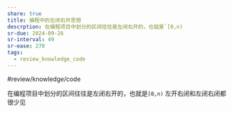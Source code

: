 ```yaml
---
share: true
title: 编程中的左闭右开思想
descrption: 在编程项目中划分的区间往往是左闭右开的，也就是`[0,n)
sr-due: 2024-09-26
sr-interval: 49
sr-ease: 270
tags:
  - review_knowledge_code
---
```


#review/knowledge/code 

在编程项目中划分的区间往往是左闭右开的，也就是`[0,n)`
左开右闭和左闭右闭都很少见